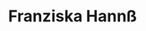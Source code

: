 ---
layout: member
title:  "Franziska Hannß"
lang: en
permalink: /en/members/hannss/
slug: hannss
address: >-
    GTV – Gesellschaft für Technische Visualistik mbH
contact: info@technische-visualistik.de
founder: true
competency: Datenvisualisierung mit Individualcharakter
---